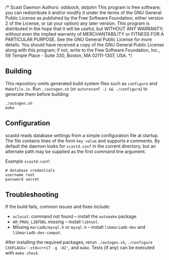 /* Scast Daemon
Authors: oddsock, dstjohn
This program is free software; you can
redistribute it and/or modify it under the terms of the GNU General Public License as published by
the Free Software Foundation; either version 2 of the License, or (at your option) any later
version. This program is distributed in the hope that it will be useful, but WITHOUT ANY WARRANTY;
without even the implied warranty of MERCHANTABILITY or FITNESS FOR A PARTICULAR PURPOSE.  See the
GNU General Public License for more details. You should have received a copy of the GNU General
Public License along with this program; if not, write to the Free Software Foundation, Inc., 59
Temple Place - Suite 330, Boston, MA 02111-1307, USA.
*/

Building
--------
This repository omits generated build system files such as `configure` and `Makefile.in`.
Run `./autogen.sh` (or `autoreconf -i && ./configure`) to generate them before building:

```
./autogen.sh
make
```

Configuration
-------------
scastd reads database settings from a simple configuration file at
startup. The file contains lines of the form `key value` and supports
`#` comments. By default the daemon looks for `scastd.conf` in the
current directory, but an alternate path may be supplied as the first
command line argument.

Example `scastd.conf`:

```
# database credentials
username root
password secret
```


Troubleshooting
---------------
If the build fails, common issues and fixes include:

- `aclocal`: command not found – install the `automake` package.
- `AM_PROG_LIBTOOL` missing – install `libtool`.
- Missing `mariadb/mysql.h` or `mysql.h` – install `libmariadb-dev` and `libmariadb-dev-compat`.

After installing the required packages, rerun `./autogen.sh`,
`./configure CXXFLAGS='-std=c++17 -g -O2'`, and `make`.  Tests (if any)
can be executed with `make check`.
